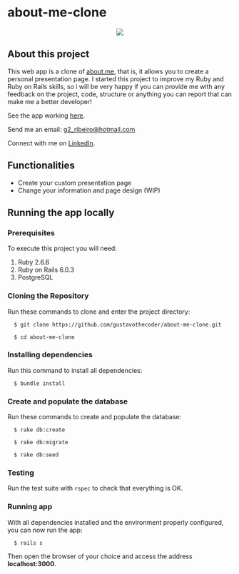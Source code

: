 # about-me-clone

<p align="center">
  <img src="readme/homepage.gif" />
</p>

## About this project
 
This web app is a clone of [about.me](https://about.me/), that is, it allows you to create a personal presentation page. I started this project to improve my Ruby and Ruby on Rails skills, so i will be very happy if you can provide me with any feedback on the project, code, structure or anything you can report that can make me a better developer!

See the app working [here](https://about-me-clone.herokuapp.com/).

Send me an email: g2_ribeiro@hotmail.com

Connect with me on [LinkedIn](https://www.linkedin.com/in/gustavo-ribeiro-488b4a17a/).

## Functionalities
- Create your custom presentation page
- Change your information and page design (WIP)

## Running the app locally
### Prerequisites

To execute this project you will need:
    
  1. Ruby 2.6.6
  2. Ruby on Rails 6.0.3
  3. PostgreSQL

### Cloning the Repository

Run these commands to clone and enter the project directory:

```
  $ git clone https://github.com/gustavothecoder/about-me-clone.git

  $ cd about-me-clone
```

### Installing dependencies

Run this command to install all dependencies:

```
  $ bundle install
```

### Create and populate the database

Run these commands to create and populate the database:

```
  $ rake db:create
  
  $ rake db:migrate
  
  $ rake db:seed
```

### Testing

Run the test suite with `rspec` to check that everything is OK.

### Running app

With all dependencies installed and the environment properly configured, you can now run the app:

```
  $ rails s
```

Then open the browser of your choice and access the address __localhost:3000__.
